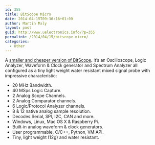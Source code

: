 ```yaml
---
id: 355
title: BitScope Micro
date: 2014-04-15T09:36:16+01:00
author: Martin Maly
layout: post
guid: http://www.uelectronics.info/?p=355
permalink: /2014/04/15/bitscope-micro/
categories:
  - Other
---
```

A [smaller and cheaper version of BitScope](http://bitscope.com/blog/201404/?p=ED10A). It&#8217;s an Oscilloscope, Logic Analyzer, Waveform & Clock generator and Spectrum Analyzer all configured as a tiny light weight water resistant mixed signal probe with impressive characteristic:

  * 20 MHz Bandwidth.
  * 40 MSps Logic Capture.
  * 2 Analog Scope Channels.
  * 2 Analog Comparator channels.
  * 6 Logic/Protocol Analyzer channels.
  * 8 & 12 native analog sample resolution.
  * Decodes Serial, SPI, I2C, CAN and more.
  * Windows, Linux, Mac OS X & Raspberry Pi.
  * Built-in analog waveform & clock generators.
  * User programmable, C/C++, Python, VM API.
  * Tiny, light weight (12g) and water resistant.